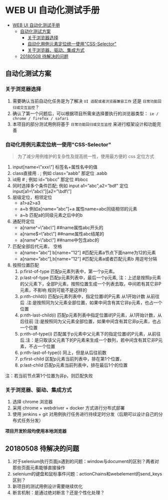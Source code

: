 # WEB UI 自动化测试手册

<!-- TOC -->
* [WEB UI 自动化测试手册](#web-ui-)
  * [自动化测试方案](#)
    * [关于浏览器选择](#)
    * [自动化用例元素定位统一使用"CSS-Selector"](#--css-selector-)
    * [关于浏览器、驱动、集成方式](#)
  * [20180508 待解决的问题](#20180508-)
<!-- TOC -->

## 自动化测试方案

### 关于浏览器选择

1. 需要确认当前自动化任务是为了解决 `UI 适配或者浏览器兼容工作` 还是 `日常功能回归或交互监控`？
2. 确认了第一个问题后，可以根据项目所需来选择要执行的浏览器类型： `ie / chrome / firefox / safari`
3. 本项目的部分测试用例将基于 `日常功能回归或交互监控` 来进行框架设计和功能完善

### 自动化用例元素定位统一使用"CSS-Selector"

>为了减少用例维护的复杂性及提高统一性，使用最方便的 css 定位方式

1. input[name=\”xxx\”]  标签名+属性名中的值
2. class直接用 . ; 例如  class=”aabb”   那定位   .aabb
3. id用 # ; 例如  id=”bbcc”  那定位  #bbcc
4. 同时选择多个条件匹配; 例如 input a1=”abc”,a2=”bdf” 定位   input[a1=\”abc\”][a2=”\bdf\”]
5. 层级定位，相领定位
   - a1>a2>a3
   - a+b   例如a[name=”abc”]+a    属性name=abc同级相邻的元素
   - a~b    匹配a的同级元素之后中的b
6. 通配符定位
   - a[name^=\”abc\”]  ##name属性abc开头的 
   - a[name$=\”abc\”]  ##name属性abc结尾的
   - a[name*=\”abc\”]  ##name中包含abc的
7. 匹配全部后代元素， 空格
   - a[name=”abc”] b[name=”12”]   #匹配元素a节点下面name为12的元素
   - a[name=”abc”],b[name=”12”]   #匹配元素a或者匹配元素b 用逗号分隔
8. 按照位置匹配
   1. p:first-of-type   匹配p元素列表中，第一个p元素。
   2. p:last-of-type   匹配p元素列表中，最后一个p元素, 注：上述是按照p元素的父元素下，全部P元素，按照位置生成一个列表去取，中间若有其它非P元素，不影响   规则可能不是这样的
   3. p:nth-child(i)   匹配p元素列表中，指定位置i的P元素  从1开始计数 从前往后 .注:是按照同为父元素全部位置，如果中间含有其它非p元素，也占一个位置
   4. p:nth-last-child(i)  匹配p元素列表中指定位置i的P元素，从1开始计数，从后往前 注:是按照同为父元素全部位置，如果中间含有其它非p元素，也占一个位置
   5. p:nth-of-type(i)  匹配属于p元素中父元素下的指定位置i的P元素，从前往后.注：是只取该父元素下的P元素来生成一个数列，若中间含有其它非P元素，不占一个位置
   6. p:nth-last-of-type(i)  同上，但是从后往前数
   7. p:first-child   区配p元素当前列表中，排在第1个位置，
   8. p:last-child   匹配p元素当前列表中，排在最后1个的位置

注：若当前节点第1个位置为非p，则匹配失败

### 关于浏览器、驱动、集成方式

1. 选择 chrome 浏览器
2. 采用 chrome + webdriver + docker 方式进行分布式部署
3. 使用 jenkins + git 对用例执行任务进行持续定时分发（后期可以设计自己的分布式任务分发）

**项目开发阶段均使用本地浏览器**

## 20180508 待解决的问题

1. 对于selenium执行页面js遇到的问题：window与document的区别？两者对那些页面元素能够直接操作
2. selenium的键盘和鼠标事件问题：actionChains和webelement的send_keys区别？
3. 新项目的测试用例设计需要继续优化
4. 断言机制：是通过绝对断言？还是个性化处理？
